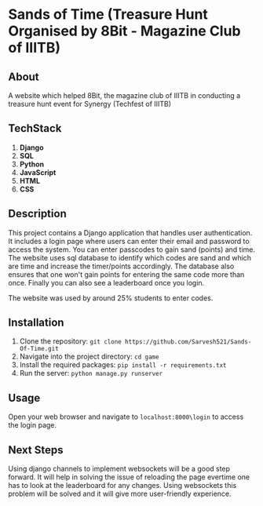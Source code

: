 # Sands of Time (Treasure Hunt Organised by 8Bit - Magazine Club of IIITB)

## About
A website which helped 8Bit, the magazine club of IIITB in conducting a treasure hunt event for Synergy (Techfest of IIITB)

## TechStack
1. **Django**
2. **SQL**
3. **Python**
4. **JavaScript**
5. **HTML**
6. **CSS**


## Description
This project contains a Django application that handles user authentication. It includes a login page where users can enter their email and password to access the system. You can enter passcodes to gain sand (points) and time. The website uses sql database to identify which codes are sand and which are time and increase the timer/points accordingly. The database also ensures that one won't gain points for entering the same code more than once. Finally you can also see a leaderboard once you login. 

The website was used by around 25% students to enter codes. 

## Installation
1. Clone the repository: `git clone https://github.com/Sarvesh521/Sands-Of-Time.git`
2. Navigate into the project directory: `cd game`
3. Install the required packages: `pip install -r requirements.txt`
4. Run the server: `python manage.py runserver`

## Usage
Open your web browser and navigate to `localhost:8000\login` to access the login page.

## Next Steps
Using django channels to implement websockets will be a good step forward. It will help in solving the issue of reloading the page evertime one has to look at the leaderboard for any changes. Using websockets this problem will be solved and it will give more user-friendly experience. 
